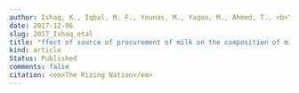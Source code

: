 ```yaml
---
author: Ishaq, K., Iqbal, M. F., Younas, M., Yaqoo, M., Ahmed, T., <b>Yaseen, M.</b>, and Hashim, M. M.
date: 2017-12-06
slug: 2017_Ishaq_etal
title: "ffect of source of procurement of milk on the composition of milk supplied in Rawalpindi city"
kind: article
Status: Published
comments: false
citation: <em>The Rizing Nation</em>
---
```


